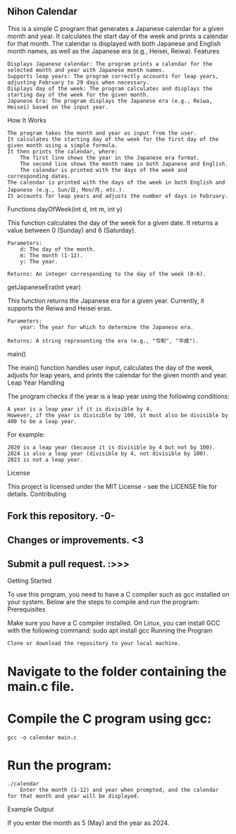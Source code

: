 ## Nihon Calendar ##

This is a simple C program that generates a Japanese calendar for a given month and year. It calculates the start day of the week and prints a calendar for that month. The calendar is displayed with both Japanese and English month names, as well as the Japanese era (e.g., Heisei, Reiwa).
Features

    Displays Japanese calendar: The program prints a calendar for the selected month and year with Japanese month names.
    Supports leap years: The program correctly accounts for leap years, adjusting February to 29 days when necessary.
    Displays day of the week: The program calculates and displays the starting day of the week for the given month.
    Japanese Era: The program displays the Japanese era (e.g., Reiwa, Heisei) based on the input year.

How It Works

    The program takes the month and year as input from the user.
    It calculates the starting day of the week for the first day of the given month using a simple formula.
    It then prints the calendar, where:
        The first line shows the year in the Japanese era format.
        The second line shows the month name in both Japanese and English.
        The calendar is printed with the days of the week and corresponding dates.
    The calendar is printed with the days of the week in both English and Japanese (e.g., Sun/日, Mon/月, etc.).
    It accounts for leap years and adjusts the number of days in February.

Functions
dayOfWeek(int d, int m, int y)

This function calculates the day of the week for a given date. It returns a value between 0 (Sunday) and 6 (Saturday).

    Parameters:
        d: The day of the month.
        m: The month (1-12).
        y: The year.

    Returns: An integer corresponding to the day of the week (0-6).

getJapaneseEra(int year)

This function returns the Japanese era for a given year. Currently, it supports the Reiwa and Heisei eras.

    Parameters:
        year: The year for which to determine the Japanese era.

    Returns: A string representing the era (e.g., "令和", "平成").

main()

The main() function handles user input, calculates the day of the week, adjusts for leap years, and prints the calendar for the given month and year.
Leap Year Handling

The program checks if the year is a leap year using the following conditions:

    A year is a leap year if it is divisible by 4.
    However, if the year is divisible by 100, it must also be divisible by 400 to be a leap year.

For example:

    2020 is a leap year (because it is divisible by 4 but not by 100).
    2024 is also a leap year (divisible by 4, not divisible by 100).
    2023 is not a leap year.

License

This project is licensed under the MIT License - see the LICENSE file for details.
Contributing

##    Fork this repository. -0-
##    Changes or improvements. <3
##    Submit a pull request. :>>>


 Getting Started

To use this program, you need to have a C compiler such as gcc installed on your system. Below are the steps to compile and run the program:
Prerequisites

Make sure you have a C compiler installed. On Linux, you can install GCC with the following command:
sudo apt install gcc
Running the Program

    Clone or download the repository to your local machine.

 #   Navigate to the folder containing the main.c file.

#    Compile the C program using gcc:
    gcc -o calendar main.c
#    Run the program:
    ./calendar
        Enter the month (1-12) and year when prompted, and the calendar for that month and year will be displayed.

Example Output

If you enter the month as 5 (May) and the year as 2024.
